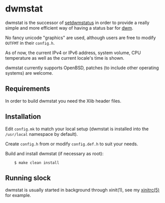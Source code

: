 dwmstat
=======
dwmstat is the successor of
[setdwmstatus](https://notabug.org/kl3/scripts/setdwmstatus) in order to
provide a really simple and more efficient way of having a status bar for
[dwm](http://dwm.suckless.org).

No fancy unicode "graphics" are used, although users are free to modify
`OUTFMT` in their `config.h`.

As of now, the current IPv4 or IPv6 address, system volume, CPU temperature
as well as the current locale's time is shown.

dwmstat currently supports OpenBSD, patches (to include other operating
systems) are welcome.

Requirements
------------
In order to build dwmstat you need the Xlib header files.

Installation
------------
Edit `config.mk` to match your local setup (dwmstat is installed into the
`/usr/local` namespace by default).

Create `config.h` from or modify `config.def.h` to suit your needs.

Build and install dwmstat (if necessary as root):

		$ make clean install

Running slock
-------------
dwmstat is usually started in background through xinit(1), see my
[xinitrc(5)](https://notabug.org/kl3/dotfiles/.xinitrc) for example.
